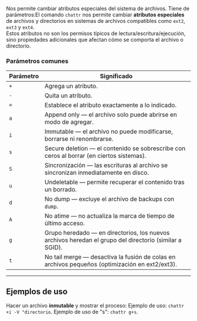 Nos permite cambiar atributos especiales del sistema de archivos.
Tiene de parámetros:El comando `chattr` nos permite cambiar **atributos especiales** de archivos y directorios en sistemas de archivos compatibles como `ext2`, `ext3` y `ext4`.  
Estos atributos no son los permisos típicos de lectura/escritura/ejecución, sino propiedades adicionales que afectan cómo se comporta el archivo o directorio.
### Parámetros comunes

| Parámetro | Significado                                                                                         |
|-----------|---------------------------------------------------------------------------------------------------|
| `+`       | Agrega un atributo.                                                                                |
| `-`       | Quita un atributo.                                                                                 |
| `=`       | Establece el atributo exactamente a lo indicado.                                                   |
| `a`       | Append only — el archivo solo puede abrirse en modo de agregar.                                    |
| `i`       | Immutable — el archivo no puede modificarse, borrarse ni renombrarse.                              |
| `s`       | Secure deletion — el contenido se sobrescribe con ceros al borrar (en ciertos sistemas).           |
| `S`       | Sincronización — las escrituras al archivo se sincronizan inmediatamente en disco.                 |
| `u`       | Undeletable — permite recuperar el contenido tras un borrado.                                      |
| `d`       | No dump — excluye el archivo de backups con `dump`.                                                 |
| `A`       | No atime — no actualiza la marca de tiempo de último acceso.                                        |
| `g`       | Grupo heredado — en directorios, los nuevos archivos heredan el grupo del directorio (similar a SGID). |
| `t`       | No tail merge — desactiva la fusión de colas en archivos pequeños (optimización en ext2/ext3).     |

---

## Ejemplos de uso

Hacer un archivo **inmutable** y mostrar el proceso:
Ejemplo de uso:
`chattr +i -V "directorio`.
Ejemplo de uso de "s":
`chattr g+s`.
